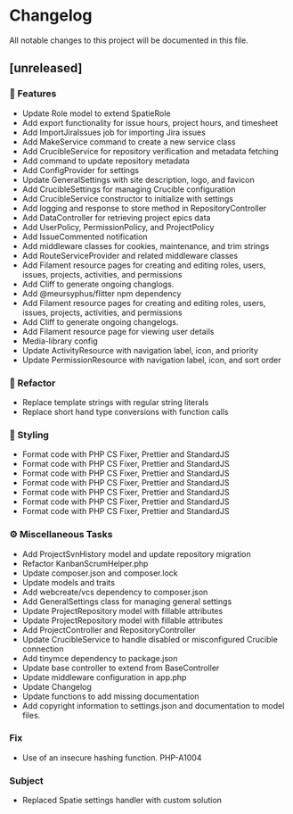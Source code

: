 # Changelog

All notable changes to this project will be documented in this file.

## [unreleased]

### 🚀 Features

- Update Role model to extend SpatieRole
- Add export functionality for issue hours, project hours, and timesheet
- Add ImportJiraIssues job for importing Jira issues
- Add MakeService command to create a new service class
- Add CrucibleService for repository verification and metadata fetching
- Add command to update repository metadata
- Add ConfigProvider for settings
- Update GeneralSettings with site description, logo, and favicon
- Add CrucibleSettings for managing Crucible configuration
- Add CrucibleService constructor to initialize with settings
- Add logging and response to store method in RepositoryController
- Add DataController for retrieving project epics data
- Add UserPolicy, PermissionPolicy, and ProjectPolicy
- Add IssueCommented notification
- Add middleware classes for cookies, maintenance, and trim strings
- Add RouteServiceProvider and related middleware classes
- Add Filament resource pages for creating and editing roles, users, issues, projects, activities, and permissions
- Add Cliff to generate ongoing changlogs.
- Add @meursyphus/flitter npm dependency
- Add Filament resource pages for creating and editing roles, users, issues, projects, activities, and permissions
- Add Cliff to generate ongoing changelogs.
- Add Filament resource page for viewing user details
- Media-library config
- Update ActivityResource with navigation label, icon, and priority
- Update PermissionResource with navigation label, icon, and sort order

### 🚜 Refactor

- Replace template strings with regular string literals
- Replace short hand type conversions with function calls

### 🎨 Styling

- Format code with PHP CS Fixer, Prettier and StandardJS
- Format code with PHP CS Fixer, Prettier and StandardJS
- Format code with PHP CS Fixer, Prettier and StandardJS
- Format code with PHP CS Fixer, Prettier and StandardJS
- Format code with PHP CS Fixer, Prettier and StandardJS
- Format code with PHP CS Fixer, Prettier and StandardJS
- Format code with PHP CS Fixer, Prettier and StandardJS

### ⚙️ Miscellaneous Tasks

- Add ProjectSvnHistory model and update repository migration
- Refactor KanbanScrumHelper.php
- Update composer.json and composer.lock
- Update models and traits
- Add webcreate/vcs dependency to composer.json
- Add GeneralSettings class for managing general settings
- Update ProjectRepository model with fillable attributes
- Update ProjectRepository model with fillable attributes
- Add ProjectController and RepositoryController
- Update CrucibleService to handle disabled or misconfigured Crucible connection
- Add tinymce dependency to package.json
- Update base controller to extend from BaseController
- Update middleware configuration in app.php
- Update Changelog
- Update functions to add missing documentation
- Add copyright information to settings.json and documentation to model files.

### Fix

- Use of an insecure hashing function. PHP-A1004

### Subject

- Replaced Spatie settings handler with custom solution

<!-- generated by git-cliff -->
